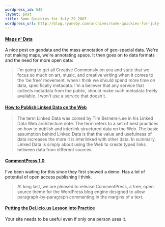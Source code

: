 ```yaml
--- 
wordpress_id: 548
layout: post
title: Some Quickies for July 29 2007
wordpress_url: http://blog.ryaneby.com/archives/some-quickies-for-july-29-2007/
---
```

<h4><a href="http://burningbird.net/technology/maps-n-data/">Maps n' Data</a></h4>

A nice post on geodata and the mass annotation of geo-spacial data. We're not making maps, we're annotating space. It then goes on to data formats and the need for more open data:

<blockquote>I'm going to get all Creative Commonsly on you and state that we focus so much on art, music, and creative writing when it comes to the 'be free' movement, when I think we should spend more time on data, specifically metadata. I'm a believer that any service that collects metadata from the public, should make such metadata freely available. I won't use a service that doesn't.</blockquote>

<h4><a href="http://sites.wiwiss.fu-berlin.de/suhl/bizer/pub/LinkedDataTutorial/">How to Publish Linked Data on the Web</a></h4>

<blockquote>The term Linked Data was coined by Tim Berners-Lee in his Linked Data Web architecture note. The term refers to a set of best practices on how to publish and interlink structured data on the Web. The basic assumption behind Linked Data is that the value and usefulness of data increases the more it is interlinked with other data. In summary, Linked Data is simply about using the Web to create typed links between data from different sources.</blockquote>

<h4><a href="http://www.futureofthebook.org/blog/archives/2007/07/commentpress_10.html">CommentPress 1.0</a></h4>

I've been waiting for this since they first showed a demo. Has a lot of potential of open access publishing I think.

<blockquote>At long last, we are pleased to release CommentPress, a free, open source theme for the WordPress blog engine designed to allow paragraph-by-paragraph commenting in the margins of a text.</blockquote>

<h4><a href="http://bokardo.com/archives/putting-the-delicious-lesson-into-practice-part-i/">Putting the Del.icio.us Lesson into Practice</a></h4>

Your site needs to be useful even if only one person uses it.
